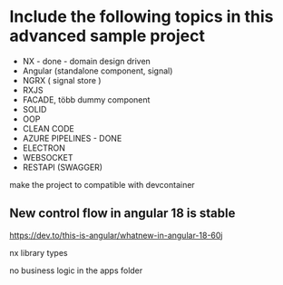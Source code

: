 # Include the following topics in this advanced sample project
- NX - done - domain design driven
- Angular (standalone component, signal)
- NGRX ( signal store )
- RXJS
- FACADE, több dummy component 
- SOLID
- OOP
- CLEAN CODE
- AZURE PIPELINES - DONE
- ELECTRON
- WEBSOCKET
- RESTAPI (SWAGGER)

make the project to compatible with devcontainer

## New control flow in angular 18 is stable
https://dev.to/this-is-angular/whatnew-in-angular-18-60j

nx library types

no business logic in the apps folder 
